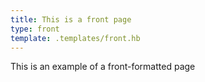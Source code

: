 ```yaml
---
title: This is a front page
type: front
template: .templates/front.hb
---
```


This is an example of a front-formatted page
